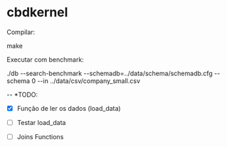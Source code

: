 # cbdkernel

Compilar:

make

Executar com benchmark:

./db --search-benchmark --schemadb=../data/schema/schemadb.cfg --schema 0 --in ../data/csv/company_small.csv

--
*TODO:  
 - [x] Função de ler os dados (load_data)
 - [ ] Testar load_data
 - [ ] Joins Functions


